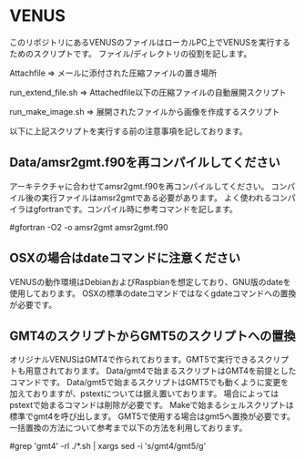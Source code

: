 # VENUS
このリポジトリにあるVENUSのファイルはローカルPC上でVENUSを実行するためのスクリプトです。
ファイル/ディレクトリの役割を記します。

Attachfile => メールに添付された圧縮ファイルの置き場所

run_extend_file.sh => Attachedfile以下の圧縮ファイルの自動展開スクリプト

run_make_image.sh => 展開されたファイルから画像を作成するスクリプト

以下に上記スクリプトを実行する前の注意事項を記しております。

## Data/amsr2gmt.f90を再コンパイルしてください
アーキテクチャに合わせてamsr2gmt.f90を再コンパイルしてください。
コンパイル後の実行ファイルはamsr2gmtである必要があります。
よく使われるコンパイラはgfortranです。コンパイル時に参考コマンドを記します。

#gfortran -O2 -o amsr2gmt amsr2gmt.f90

## OSXの場合はdateコマンドに注意ください
VENUSの動作環境はDebianおよびRaspbianを想定しており、GNU版のdateを使用しております。
OSXの標準のdateコマンドではなくgdateコマンドへの置換が必要です。

## GMT4のスクリプトからGMT5のスクリプトへの置換
オリジナルVENUSはGMT4で作られております。GMT5で実行できるスクリプトも用意されております。
Data/gmt4で始まるスクリプトはGMT4を前提としたコマンドです。
Data/gmt5で始まるスクリプトはGMT5でも動くように変更を加えておりますが、pstextについては据え置いております。
場合によってはpstextで始まるコマンドは削除が必要です。
Makeで始まるシェルスクリプトは標準でgmt4を呼び出します。
GMT5で使用する場合はgmt5へ置換が必要です。
一括置換の方法について参考まで以下の方法を利用しております。

#grep 'gmt4' -rl ./*.sh | xargs sed -i 's/gmt4/gmt5/g'
